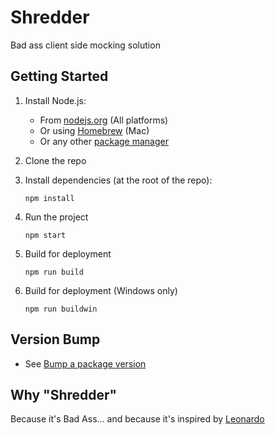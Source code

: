 Shredder
==========

Bad ass client side mocking solution

Getting Started
-----------------

1. Install Node.js:
    - From [nodejs.org](https://nodejs.org/) (All platforms)
    - Or using [Homebrew](http://blog.teamtreehouse.com/install-node-js-npm-mac) (Mac)
    - Or any other [package manager](https://github.com/joyent/node/wiki/Installing-Node.js-via-package-manager)
1. Clone the repo
1. Install dependencies (at the root of the repo):

    ```
    npm install
    ```

1. Run the project

    ```
    npm start
    ```

1. Build for deployment

    ```
    npm run build
    ```

1. Build for deployment (Windows only)

    ```
    npm run buildwin
    ```

Version Bump
-------------

- See [Bump a package version](https://docs.npmjs.com/cli/version)

Why "Shredder"
-------------

Because it's Bad Ass... and because it's inspired by [Leonardo](https://github.com/outbrain/Leonardo)
